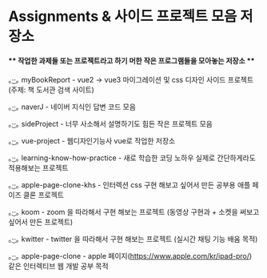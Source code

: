 ﻿# Assignments & 사이드 프로젝트 모음 저장소


#### ** 작업한 과제들 또는 프로젝트라고 하기 머한 작은 프로그램들을 모아놓는 저장소 ** 


｡·͜·｡ myBookReport - vue2 -> vue3 마이그레이션 및 css 디자인 사이드 프로젝트 (주제: 책 도서관 검색 사이트)

｡·͜·｡ naverJ - 네이버 지식인 답변 코드 모음

｡·͜·｡ sideProject - 너무 사소해서 설명하기도 힘든 작은 프로젝트 모음

｡·͜·｡ vue-project - 웹디자인기능사 vue로 작업한 저장소

｡·͜·｡ learning-know-how-practice - 새로 학습한 코딩 노하우 실제로 간단하게라도 적용해보는 프로젝트

｡·͜·｡ apple-page-clone-khs - 인터렉션 css 구현 해보고 싶어서 만든 공부용 애플 페이즈 클론 프로젝트

｡·͜·｡ koom - zoom 을 따라해서 구현 해보는 프로젝트 (동영상 구현과 + 소켓을 써보고 싶어서 만든 프로젝트)

｡·͜·｡ kwitter - twitter 을 따라해서 구현 해보는 프로젝트 (실시간 채팅 기능 배움 목적)

｡·͜·｡ apple-page-clone - apple 페이지(https://www.apple.com/kr/ipad-pro/) 같은 인터렉티브 웹 개발 공부 목적
